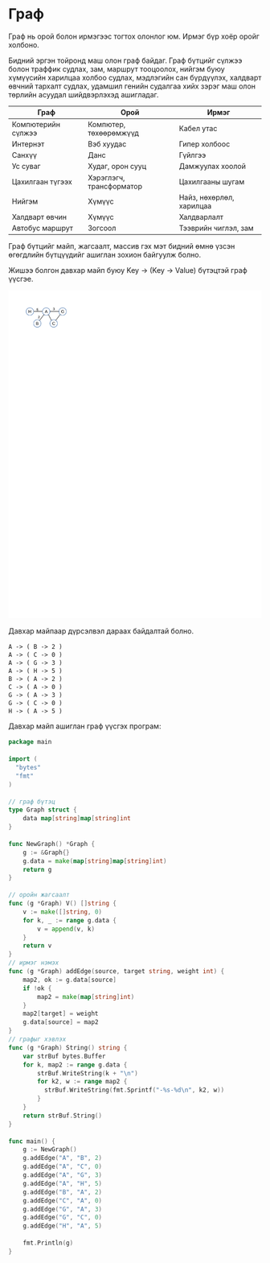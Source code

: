# Граф

Граф нь орой болон ирмэгээс тогтох олонлог юм. Ирмэг бүр хоёр оройг холбоно.

Бидний эргэн тойронд маш олон граф байдаг. Граф бүтцийг сүлжээ болон траффик судлах, зам, маршрут тооцоолох, нийгэм буюу хүмүүсийн харилцаа холбоо судлах, мэдлэгийн сан бүрдүүлэх, халдварт өвчний тархалт судлах, удамшил генийн судалгаа хийх зэрэг маш олон төрлийн асуудал шийдвэрлэхэд ашигладаг.

| Граф | Орой | Ирмэг |
| --- | --- | --- |
| Компютерийн сүлжээ | Компютер, төхөөрөмжүүд | Кабел утас |
| Интернэт | Вэб хуудас | Гипер холбоос |
| Санхүү | Данс | Гүйлгээ |
| Ус суваг | Худаг, орон сууц | Дамжуулах хоолой |
| Цахилгаан түгээх | Хэрэглэгч, трансформатор | Цахилгааны шугам |
| Нийгэм | Хүмүүс | Найз, нөхөрлөл, харилцаа |
| Халдварт өвчин | Хүмүүс | Халдварлалт |
| Автобус маршрут | Зогсоол | Тээврийн чиглэл, зам |

Граф бүтцийг майп, жагсаалт, массив гэх мэт бидний өмнө үзсэн өгөгдлийн бүтцүүдийг ашиглан зохион байгуулж болно.

Жишээ болгон давхар майп буюу Key → \(Key → Value\) бүтэцтэй граф үүсгэе.

![](/5_data/res/graph_sample.svg)

Давхар майпаар дүрсэлвэл дараах байдалтай болно.

```
A -> ( B -> 2 )
A -> ( C -> 0 )
A -> ( G -> 3 )
A -> ( H -> 5 )
B -> ( A -> 2 )
C -> ( A -> 0 )
G -> ( A -> 3 )
G -> ( C -> 0 )
H -> ( A -> 5 )
```

Давхар майп ашиглан граф үүсгэх програм:

```go
package main

import (
  "bytes"
  "fmt"
)

// граф бүтэц
type Graph struct {
    data map[string]map[string]int
}

func NewGraph() *Graph {
    g := &Graph{}
    g.data = make(map[string]map[string]int)
    return g
}

// оройн жагсаалт
func (g *Graph) V() []string {
    v := make([]string, 0)
    for k, _ := range g.data {
        v = append(v, k)
    }
    return v
}
// ирмэг нэмэх
func (g *Graph) addEdge(source, target string, weight int) {
    map2, ok := g.data[source]
    if !ok {
        map2 = make(map[string]int)
    }
    map2[target] = weight
    g.data[source] = map2
}
// графыг хэвлэх
func (g *Graph) String() string {
    var strBuf bytes.Buffer
    for k, map2 := range g.data {
        strBuf.WriteString(k + "\n")
        for k2, w := range map2 {
          strBuf.WriteString(fmt.Sprintf("-%s-%d\n", k2, w))
        }
    }
    return strBuf.String()
}

func main() {
    g := NewGraph()
    g.addEdge("A", "B", 2)
    g.addEdge("A", "C", 0)
    g.addEdge("A", "G", 3)
    g.addEdge("A", "H", 5)
    g.addEdge("B", "A", 2)
    g.addEdge("C", "A", 0)
    g.addEdge("G", "A", 3)
    g.addEdge("G", "C", 0)
    g.addEdge("H", "A", 5)

    fmt.Println(g)
}
```




